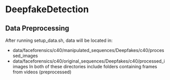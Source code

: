 # DeepfakeDetection

## Data Preprocessing
After running setup_data.sh, data will be located in: 
- data/faceforensics/c40/manipulated_sequences/Deepfakes/c40/processed_images
- data/faceforensics/c40/original_sequences/Deepfakes/c40/processed_iimages
In both of these directories include folders containing frames from videos (preprocessed)